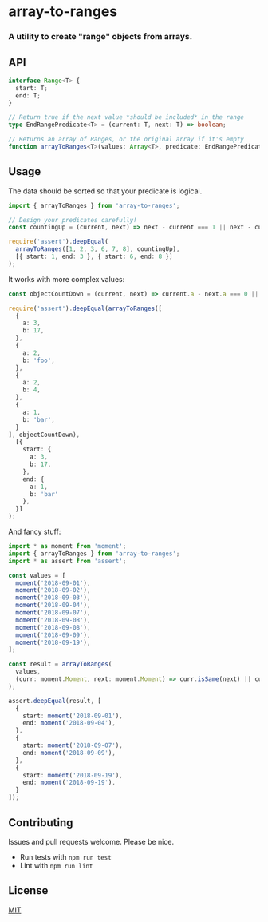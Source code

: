 # array-to-ranges

### A utility to create "range" objects from arrays.

## API
```ts
interface Range<T> {
  start: T;
  end: T;
}

// Return true if the next value *should be included* in the range
type EndRangePredicate<T> = (current: T, next: T) => boolean;

// Returns an array of Ranges, or the original array if it's empty
function arrayToRanges<T>(values: Array<T>, predicate: EndRangePredicate<T>): Array<Range<T>> | Array<T>
```

## Usage
The data should be sorted so that your predicate is logical.
```ts
import { arrayToRanges } from 'array-to-ranges';

// Design your predicates carefully!
const countingUp = (current, next) => next - current === 1 || next - current === 0;

require('assert').deepEqual(
  arrayToRanges([1, 2, 3, 6, 7, 8], countingUp),
  [{ start: 1, end: 3 }, { start: 6, end: 8 }]
);
```

It works with more complex values:
```ts
const objectCountDown = (current, next) => current.a - next.a === 0 || current.a - next.a === 1;

require('assert').deepEqual(arrayToRanges([
  {
    a: 3,
    b: 17,
  },
  {
    a: 2,
    b: 'foo',
  },
  {
    a: 2,
    b: 4,
  },
  {
    a: 1,
    b: 'bar',
  }
], objectCountDown),
  [{
    start: {
      a: 3,
      b: 17,
    },
    end: {
      a: 1,
      b: 'bar'
    },
  }]
);
```

And fancy stuff:
```ts
import * as moment from 'moment';
import { arrayToRanges } from 'array-to-ranges';
import * as assert from 'assert';

const values = [
  moment('2018-09-01'),
  moment('2018-09-02'),
  moment('2018-09-03'),
  moment('2018-09-04'),
  moment('2018-09-07'),
  moment('2018-09-08'),
  moment('2018-09-08'),
  moment('2018-09-09'),
  moment('2018-09-19'),
];

const result = arrayToRanges(
  values,
  (curr: moment.Moment, next: moment.Moment) => curr.isSame(next) || curr.diff(next, 'days') === -1,
);

assert.deepEqual(result, [
  {
    start: moment('2018-09-01'),
    end: moment('2018-09-04'),
  },
  {
    start: moment('2018-09-07'),
    end: moment('2018-09-09'),
  },
  {
    start: moment('2018-09-19'),
    end: moment('2018-09-19'),
  }
]);
```

## Contributing
Issues and pull requests welcome. Please be nice.

* Run tests with `npm run test`
* Lint with `npm run lint`

## License
[MIT](https://opensource.org/licenses/MIT)
